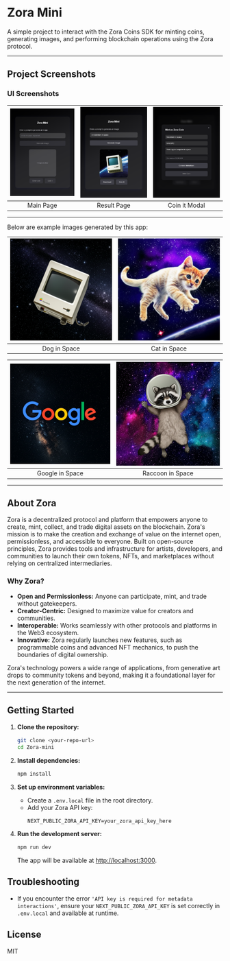 # Zora Mini

A simple project to interact with the Zora Coins SDK for minting coins, generating images, and performing blockchain operations using the Zora protocol.

---

## Project Screenshots

### UI Screenshots

| ![Main Page](public/mainpage.png) | ![Result Page](public/resultpage.png) | ![Coin it Modal](public/coinitmodal.png) |
|:--------------------------:|:------------------------------:|:-------------------------------:|
| Main Page                  | Result Page                    | Coin it Modal                   |

---

Below are example images generated by this app:

| ![Mac in Space](public/macintoshinspace.png) | ![Cat in Space](public/catinspace.png) |
|:------------------------------:|:-------------------------------:|
| Dog in Space                   | Cat in Space                    |

| ![Google in Space](public/googleinspace.png) | ![Raccoon in Space](public/raccooninspace.png) |
|:-------------------------------:|:--------------------------------:|
| Google in Space                 | Raccoon in Space                 |

---

## About Zora

Zora is a decentralized protocol and platform that empowers anyone to create, mint, collect, and trade digital assets on the blockchain. Zora's mission is to make the creation and exchange of value on the internet open, permissionless, and accessible to everyone. Built on open-source principles, Zora provides tools and infrastructure for artists, developers, and communities to launch their own tokens, NFTs, and marketplaces without relying on centralized intermediaries.

### Why Zora?
- **Open and Permissionless:** Anyone can participate, mint, and trade without gatekeepers.
- **Creator-Centric:** Designed to maximize value for creators and communities.
- **Interoperable:** Works seamlessly with other protocols and platforms in the Web3 ecosystem.
- **Innovative:** Zora regularly launches new features, such as programmable coins and advanced NFT mechanics, to push the boundaries of digital ownership.

Zora's technology powers a wide range of applications, from generative art drops to community tokens and beyond, making it a foundational layer for the next generation of the internet.

---

## Getting Started

1. **Clone the repository:**
   ```sh
   git clone <your-repo-url>
   cd Zora-mini
   ```

2. **Install dependencies:**
   ```sh
   npm install
   ```

3. **Set up environment variables:**
   - Create a `.env.local` file in the root directory.
   - Add your Zora API key:
     ```env
     NEXT_PUBLIC_ZORA_API_KEY=your_zora_api_key_here
     ```

4. **Run the development server:**
   ```sh
   npm run dev
   ```
   The app will be available at [http://localhost:3000](http://localhost:3000).

## Troubleshooting
- If you encounter the error `'API key is required for metadata interactions'`, ensure your `NEXT_PUBLIC_ZORA_API_KEY` is set correctly in `.env.local` and available at runtime.

## License
MIT
